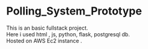 ﻿# Polling_System_Prototype
This is an basic fullstack project. <br>
Here  i used html , js, python, flask, postgresql db. <br>
Hosted on AWS Ec2 instance .
